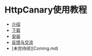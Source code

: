 # HttpCanary使用教程

* [介绍](README.md)
* [下载](Download.md)
* [安装](Install.md)
* [反馈与交流](Feedback.md)
* [未完待续][Coming.md)


